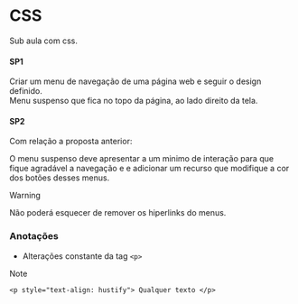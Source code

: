 # CSS <!-- isso é um comentário -->

Sub aula com css.

#### SP1

Criar um menu de navegação de uma página web e seguir o design definido. <br>
Menu suspenso que fica no topo da página, ao lado direito da tela.

#### SP2

Com relação a proposta anterior:

O menu suspenso deve apresentar a um minimo de interação para que fique agradável a navegação e e adicionar um recurso que modifique a cor dos botões desses menus.

>[!WARNING]
> Não poderá esquecer de remover os hiperlinks do menus.


### Anotações
- Alterações constante da tag ```<p>```
>[!NOTE]
> ```<p style="text-align: hustify"> Qualquer texto </p>```

